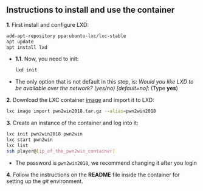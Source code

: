 ## Instructions to install and use the container

**1**. First install and configure LXD:

```bash
add-apt-repository ppa:ubuntu-lxc/lxc-stable
apt update
apt install lxd
```

 - **1.1**. Now, you need to init:
 
    ```bash
    lxd init
    ```  
 
  - The only option that is not default in this step, is: 
 *Would you like LXD to be available over the network? (yes/no) [default=no]*: (Type **yes**)
 

**2**. Download the LXC container [image](https://cloud.ufscar.br:8080/v1/AUTH_c93b694078064b4f81afd2266a502511/static.pwn2win.party/pwn2win2018.tar.gz) and import it to LXD:

```bash
lxc image import pwn2win2018.tar.gz --alias=pwn2win2018
```

**3**. Create an instance of the container and log into it:

```bash
lxc init pwn2win2018 pwn2win
lxc start pwn2win
lxc list
ssh player@[ip_of_the_pwn2win_container]
```
  - The password is `pwn2win2018`, we recommend changing it after you login

**4**. Follow the instructions on the **README** file inside the container for setting up the _git_ environment.
